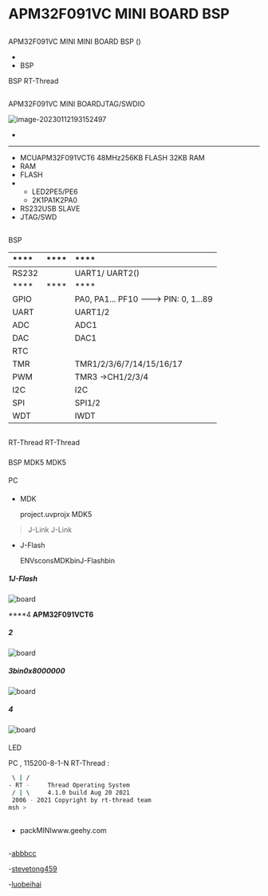 # APM32F091VC MINI BOARD BSP 

## 

 APM32F091VC MINI MINI BOARD BSP () 



- 
- BSP 

 BSP RT-Thread 

## 

APM32F091VC MINI BOARDJTAG/SWDIO

![image-20230112193152497](figures/APM32F091VC-MINI.png)

- [ ](https://www.geehy.com/support/apm32?id=192)


 **** 

- MCUAPM32F091VCT6 48MHz256KB FLASH 32KB RAM
-  RAM
-  FLASH
- 
  - LED2PE5/PE6
  - 2K1PA1K2PA0
- RS232USB SLAVE
-  JTAG/SWD

## 

 BSP 

| **** | **** | ****                             |
| :----------- | :----------: | :------------------------------------ |
| RS232  |          |  UART1/ UART2()       |
| **** | **** | ****                             |
| GPIO         |          | PA0, PA1... PF10 ---> PIN: 0, 1...89 |
| UART         |          | UART1/2                               |
| ADC          |          | ADC1                              |
| DAC          |          | DAC1                                  |
| RTC          |          |             |
| TMR          |          | TMR1/2/3/6/7/14/15/16/17     |
| PWM          |          | TMR3 ->CH1/2/3/4                      |
| I2C          |          | I2C                               |
| SPI          |          | SPI1/2                              |
| WDT          |          | IWDT                                  |

## 

 RT-Thread  RT-Thread  


### 

 BSP MDK5  MDK5 

#### 

 PC

#### 
- MDK

    project.uvprojx  MDK5 

>  J-Link  J-Link 

- J-Flash

  ENVsconsMDKbinJ-Flashbin

##### 1J-Flash

![board](figures/JFlash_Leader_01.png)

****4 **APM32F091VCT6** 

##### 2

![board](figures/JFlash_Leader_02.png)
##### 3bin0x8000000
![board](figures/JFlash_Leader_03.png)
##### 4
![board](figures/JFlash_Leader_04.png)

#### 

LED 

 PC , 115200-8-1-N RT-Thread :

```bash
 \ | /
- RT -     Thread Operating System
 / | \     4.1.0 build Aug 20 2021
 2006 - 2021 Copyright by rt-thread team
msh >
```
## 

- packMINIwww.geehy.com

## 

-[abbbcc ](https://gitee.com/abbbcc)

-[stevetong459 ](https://github.com/stevetong459)

-[luobeihai](https://github.com/luobeihai)